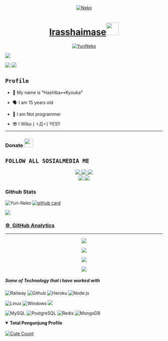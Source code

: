 <p align="center">
  <a href="https://github.com/Yuri-Neko"><img src="http://readme-typing-svg.herokuapp.com?color=ffc012&center=true&vCenter=true&multiline=false&lines=My+Name+Tachiba+Hashiba+Kyouka+  ;I+Am+15+Years+Old;I+live+In+Indonesian+  ;Don't+bully+me+≧▽≦" alt="Neko">
<h1 align="center">Irasshaimase<img src="https://i.pinimg.com/originals/6d/cd/94/6dcd94c7c4bf4800648ef7cbe0113c33.gif" width="40px" alt=""><br></h1> 
<p align="center">
  <p align="center">
    <a href="https://yuri-neko.github.io/">
        <img
            src="https://readme-typing-svg.herokuapp.com?size=13&width=275&lines=Selamat+Datang+Di+Github+YuriNeko+🤗"
            alt="YuriNeko"
        />
    </a>
</p>
<a href="https://github.com/Yuri-Neko"><img src="https://c.tenor.com/n8X8R46rIk0AAAAd/kanna.gif" />
</p>
  <a href="https://github.com/Yuri-Neko"><img src="https://cardivo.vercel.app/api?name=Kyouka&description=Hai,%20Aku%20Kyouka%20dan%20Aku%20bukan%20seorang%20programmer%20handal%20:).%20Aku%20Nonton%20Anime&image=https://static.wikia.nocookie.net/the-muse-list/images/8/8e/SHIDO.jpg/revision/latest?cb=20200606024545&usqp=CAU&usqp=CAU&backgroundColor=%23ecf0f1&instagram=ruka.nime7&github=Yuri-Neko&pattern=leaf&colorPattern=%23eaeaea" /><a>
  <a href="https://github.com/Yuri-Neko"><img src="https://cardivo.vercel.app/api?name=Aku Sangat suka Menonton Anime:) &&description=%20%20%20%20%20%20%20%20%20%20%20%20%20%20%20%20%20%20%20%20%20%20%20%20%20%20%20%20%20%20%20%20%20%20%20%20%20%20%20%20%20%20%20%20%20%20%20%20%20%20%20%20%20%20%20%20%20%20%20%20%20%20%20%20%20%20%20%20%20%20%20%20%20%20%20%20%20%20%20%20%20%20%20%20%20%20%20%20%20%20%20%20%20%20%20%20%20%20%20%20%20%20%20%20%20%20%20%20%20%20&image=https://wallpapercave.com/wp/wp9396919.jpg&usqp=CAU&usqp=CAU&backgroundColor=%23ecf0f1" /><a>
</p>
 <p align="center">

 ## ```Profile```
 
<p align="center">

- 👼 My name is °Hashiba••Kyouka°

- 🗣️ I am 15 years old 

- 🔭 I am Not programmer
 
- 😎 I Wibu ( ✧Д✧) YES!!
</p>

------
 ### Donate  <img src="https://github.com/TheDudeThatCode/TheDudeThatCode/blob/master/Assets/coin.gif" width="28" height="28">


## ```FOLLOW ALL SOSIALMEDIA ME```
<p align="center">
<a href="https://instagram.com/ruka.nime7"><img src="https://img.shields.io/badge/Instagram-E4405F?style=for-the-badge&logo=instagram&logoColor=white"/> 
<a href="https://wa.me/6283825121214"><img src="https://img.shields.io/badge/WhatsApp-25D366?style=for-the-badge&logo=whatsapp&logoColor=white" />
<a href="https://youtube.com/channel/UColzqD-h69GCGWitfF8UJhw"><img src="https://img.shields.io/badge/YouTube Neko-ff0000?style=for-the-badge&logo=youtube&logoColor=ff000000&link=https://youtube.com/NekoYuri" /><br>
<a href="https://tiktok.com/@hiro_0163"><img src="https://img.shields.io/badge/Tiktok Neko-black?style=for-the-badge&logo=tiktok&logoColor=ff000000&link=https://tiktok.com/@hiro_0163" /></a>
<a href="https://github.com/Yuri-Neko"><img src="https://img.shields.io/badge/Github Neko-8A2BE2?style=for-the-badge&logo=Github&logoColor=000000&link=https://github.com/Yuri-Neko" /></a>

### Github Stats 

<a href="https://github.com/Yuri-Neko"><p><img align="left" src="https://github-readme-stats.vercel.app/api/top-langs?username=Yuri-Neko&show_icons=true&locale=en&layout=compact" alt="Yuri-Neko" /></p>

<a href="https://github.com/Yuri-Neko">![github card](https://github-readme-stats.vercel.app/api?username=Yuri-Neko&show_icons=true&theme=radical)

<a href="https://github.com/Yuri-Neko">![](https://github-profile-summary-cards.vercel.app/api/cards/profile-details?username=Yuri-Neko&theme=monokai)
  
  ### ⚙ &nbsp;GitHub Analytics

---

<p align="center">
  <a href="https://github.com/Yuri-Neko"><img src="https://github-readme-stats.vercel.app/api?username=xfar05&theme=tokyonight&show_icons=true" /></a>
</p>

<p align="center">
  <a href="https://github.com/Yuri-Neko"><img src="https://github-readme-streak-stats.herokuapp.com?user=xfar05&theme=tokyonight&hide_border=false&properties=background&border=%239611C5FF" /><a>
</p>
  
<p align="center">
  <a href="https://github.com/Yuri-Neko"><img src="https://github-readme-stats.vercel.app/api/top-langs?username=xfar05&theme=tokyonight&layout=compact" /></a>
</p>
  
<p align="center">
  <a href="https://github.com/Yuri-Neko"><img src="https://github-profile-trophy.vercel.app/?username=xfar05&theme=radical&margin-w=20&no-bg=true&no-frame=false" /><a>
</p>
 
 ##### Some of Technology that i have worked with

![Railway](https://img.shields.io/badge/-Railway-222222?style=flat&logo=railway&logoColor=white)
![Github](https://img.shields.io/badge/-GitHub-222222?style=flat&logo=github&logoColor=white)
![Heroku](https://img.shields.io/badge/-Heroku-222222?style=flat&logo=heroku&logoColor=white)
![Node.js](https://img.shields.io/badge/-Node.js-222222?style=flat&logo=node.js&logoColor=white)

![Linux](https://img.shields.io/badge/OS-Linux-blue?&logo=Linux)
![Windows](https://img.shields.io/badge/OS-Windows-blue?&logo=Windows)
<a href="#"><img src="https://visitor-badge.glitch.me/badge?page_id=Yuri-Neko.Yuri-Neko??style=for-the-badge&logo=appveyor"></a><br>

![MySQL](https://img.shields.io/badge/MySQL-white?&logo=MySQL)
![PostgreSQL](https://img.shields.io/badge/PostgreSQL-white?&logo=PostgreSQL)
![Redis](https://img.shields.io/badge/Redis-white?&logo=Redis)
![MongoDB](https://img.shields.io/badge/MongoDB-white?&logo=MongoDB)

<details open>
<summary><b>Total Pengunjung Profile</b></summary>
<br>
<a href="https://instagram.com/ruka.nime7 "><img alt="Cute Count" src="https://count.getloli.com/get/@DipeshxD?theme=rule34"/></a>
</details>




